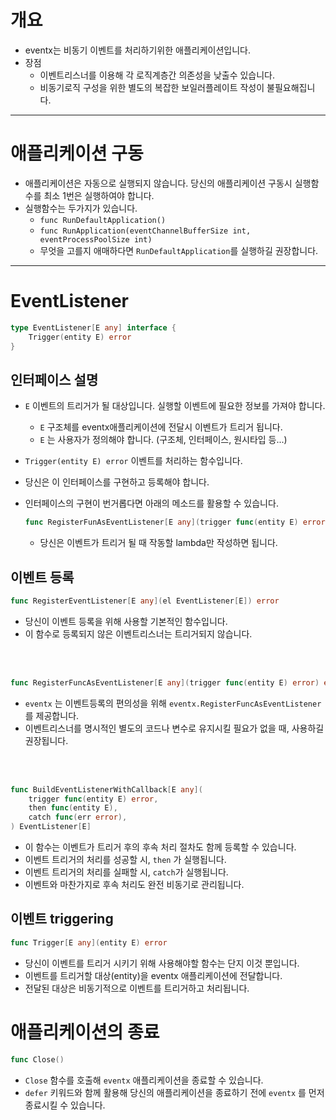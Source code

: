 # 개요

- eventx는 비동기 이벤트를 처리하기위한 애플리케이션입니다.
- 장점
    - 이벤트리스너를 이용해 각 로직계층간 의존성을 낮출수 있습니다.
    - 비동기로직 구성을 위한 별도의 복잡한 보일러플레이트 작성이 불필요해집니다.

---

# 애플리케이션 구동

- 애플리케이션은 자동으로 실행되지 않습니다. 당신의 애플리케이션 구동시 실행함수를 최소 1번은 실행하여야 합니다.
- 실행함수는 두가지가 있습니다.
    - `func RunDefaultApplication()`
    - `func RunApplication(eventChannelBufferSize int, eventProcessPoolSize int)`
    - 무엇을 고를지 애매하다면 `RunDefaultApplication`를 실행하길 권장합니다.

---

# EventListener

```go
type EventListener[E any] interface {
    Trigger(entity E) error
}
```

## 인터페이스 설명

- `E` 이벤트의 트리거가 될 대상입니다. 실행할 이벤트에 필요한 정보를 가져야 합니다.
    - `E` 구조체를 eventx애플리케이션에 전달시 이벤트가 트리거 됩니다.
    - `E` 는 사용자가 정의해야 합니다. (구조체, 인터페이스, 원시타입 등...)

- `Trigger(entity E) error` 이벤트를 처리하는 함수입니다.
- 당신은 이 인터페이스를 구현하고 등록해야 합니다.
- 인터페이스의 구현이 번거롭다면 아래의 메소드를 활용할 수 있습니다.
  ```go
  func RegisterFunAsEventListener[E any](trigger func(entity E) error) error
  ```

    - 당신은 이벤트가 트리거 될 때 작동할 lambda만 작성하면 됩니다.

## 이벤트 등록

```go
func RegisterEventListener[E any](el EventListener[E]) error
```

- 당신이 이벤트 등록을 위해 사용할 기본적인 함수입니다.
- 이 함수로 등록되지 않은 이벤트리스너는 트리거되지 않습니다.

<br>
<br>

```go
func RegisterFuncAsEventListener[E any](trigger func(entity E) error) error
```

- `eventx` 는 이벤트등록의 편의성을 위해 `eventx.RegisterFuncAsEventListener`를 제공합니다.
- 이벤트리스너를 명시적인 별도의 코드나 변수로 유지시킬 필요가 없을 때, 사용하길 권장됩니다.

<br>
<br>

```go
func BuildEventListenerWithCallback[E any](
	trigger func(entity E) error,
	then func(entity E),
	catch func(err error),
) EventListener[E]
```

- 이 함수는 이벤트가 트리거 후의 후속 처리 절차도 함께 등록할 수 있습니다.
- 이벤트 트리거의 처리를 성공할 시, `then` 가 실행됩니다.
- 이벤트 트리거의 처리를 실패할 시, `catch`가 실행됩니다.
- 이벤트와 마찬가지로 후속 처리도 완전 비동기로 관리됩니다.

## 이벤트 triggering

```go
func Trigger[E any](entity E) error
```

- 당신이 이벤트를 트리거 시키기 위해 사용해야할 함수는 단지 이것 뿐입니다.
- 이벤트를 트리거할 대상(entity)을 eventx 애플리케이션에 전달합니다.
- 전달된 대상은 비동기적으로 이벤트를 트리거하고 처리됩니다.

# 애플리케이션의 종료

```go
func Close()
```

- `Close` 함수를 호출해 `eventx` 애플리케이션을 종료할 수 있습니다.
- `defer` 키워드와 함께 활용해 당신의 애플리케이션을 종료하기 전에 `eventx` 를 먼저 종료시킬 수 있습니다.